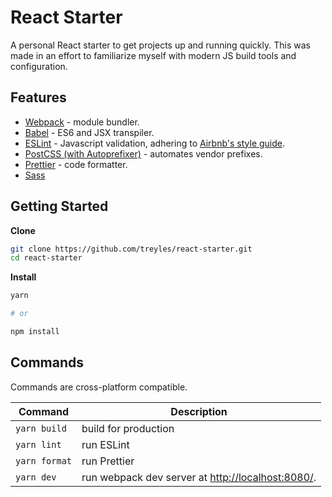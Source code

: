 # React Starter

A personal React starter to get projects up and running quickly.
This was made in an effort to familiarize myself with modern JS build tools and configuration.

## Features

* [Webpack](https://github.com/webpack/webpack) - module bundler.
* [Babel](https://github.com/babel/babel) - ES6 and JSX transpiler.
* [ESLint](https://github.com/eslint/eslint) - Javascript validation, adhering to [Airbnb's style guide](https://github.com/airbnb/javascript).
* [PostCSS (with Autoprefixer)](https://github.com/postcss/postcss) - automates vendor prefixes.
* [Prettier](https://github.com/prettier/prettier) - code formatter.
* [Sass](https://github.com/sass/sass)

## Getting Started

**Clone**

```bash
git clone https://github.com/treyles/react-starter.git
cd react-starter
```

**Install**

```bash
yarn

# or

npm install
```

## Commands

Commands are cross-platform compatible.

Command|Description
------------------|-----------
`yarn build`|build for production
`yarn lint`|run ESLint
`yarn format`|run Prettier
`yarn dev`|run webpack dev server at [http://localhost:8080/](http://localhost:8080/).